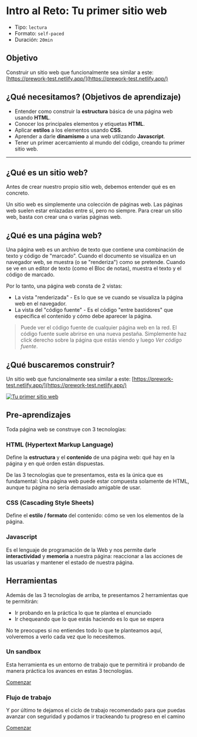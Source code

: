 # Intro al Reto: Tu primer sitio web

- Tipo: `lectura`
- Formato: `self-paced`
- Duración: `20min`

## Objetivo

Construir un sitio web que funcionalmente sea similar a este:
[https://prework-test.netlify.app/](https://prework-test.netlify.app/)

## ¿Qué necesitamos? (Objetivos de aprendizaje)

- Entender como construir la **estructura** básica de una página web usando **HTML**.
- Conocer los principales elementos y etiquetas **HTML**.
- Aplicar **estilos** a los elementos usando **CSS**.
- Aprender a darle **dinamismo** a una web utilizando **Javascript**.
- Tener un primer acercamiento al mundo del código, creando tu primer sitio
  web.

***

## ¿Qué es un sitio web?

Antes de crear nuestro propio sitio web, debemos entender qué es en concreto.

Un sitio web es simplemente una colección de páginas web. Las páginas web suelen
estar enlazadas entre sí, pero no siempre. Para crear un sitio web, basta con
crear una o varias páginas web.

## ¿Qué es una página web?

Una página web es un archivo de texto que contiene una combinación de texto y
código de "marcado". Cuando el documento se visualiza en un navegador web, se
muestra (o se "renderiza") como se pretende. Cuando se ve en un editor de texto
(como el Bloc de notas), muestra el texto y el código de marcado.

Por lo tanto, una página web consta de 2 vistas:

- La vista "renderizada" - Es lo que se ve cuando se visualiza la página web en
  el navegador.
- La vista del "código fuente" - Es el código "entre bastidores" que especifica
  el contenido y cómo debe aparecer la página.

> Puede ver el código fuente de cualquier página web en la red. El código fuente
> suele abrirse en una nueva pestaña. Simplemente haz click derecho sobre la
> página que estás viendo y luego _Ver código fuente_.

## ¿Qué buscaremos construir?

Un sitio web que funcionalmente sea similar a este:
[https://prework-test.netlify.app/](https://prework-test.netlify.app/)

[![Tu primer sitio web](http://img.youtube.com/vi/-HN0OHZch0U/0.jpg)](https://www.youtube.com/watch?v=-HN0OHZch0U)

## Pre-aprendizajes

Toda página web se construye con 3 tecnologías:

### HTML (Hypertext Markup Language)

Define la **estructura** y el **contenido** de una página web: qué hay en la
página y en qué orden están dispuestas.

De las 3 tecnologías que te presentamos, esta es la única que es fundamental:
Una página web puede estar compuesta solamente de HTML, aunque tu página no
sería demasiado amigable de usar.

### CSS (Cascading Style Sheets)

Define el **estilo / formato** del contenido: cómo se ven los elementos de la
página.

### Javascript

Es el lenguaje de programación de la Web y nos permite darle **interactividad**
y **memoria** a nuestra página: reaccionar a las acciones de las usuarias y
mantener el estado de nuestra página.

## Herramientas

Además de las 3 tecnologías de arriba, te presentamos 2 herramientas que te
permitirán:

- Ir probando en la práctica lo que te plantea el enunciado
- Ir chequeando que lo que estás haciendo es lo que se espera

No te preocupes si no entiendes todo lo que te planteamos aquí, volveremos a
verlo cada vez que lo necesitemos.

### Un sandbox

Esta herramienta es un entorno de trabajo que te permitirá ir probando de
manera práctica los avances en estas 3 tecnologías.

[Comenzar](https://lab.cs50.io/Laboratoria/admission-curriculum/rediseno-prework-fe/admission/03-prework/03-challenge-intro/sandbox/01-sandbox/)

### Flujo de trabajo

Y por último te dejamos el ciclo de trabajo recomendado para que puedas avanzar
con seguridad y podamos ir trackeando tu progreso en el camino

[Comenzar](https://lab.cs50.io/Laboratoria/admission-curriculum/rediseno-prework-fe/admission/03-prework/03-challenge-intro/sandbox/02-workflow/)
